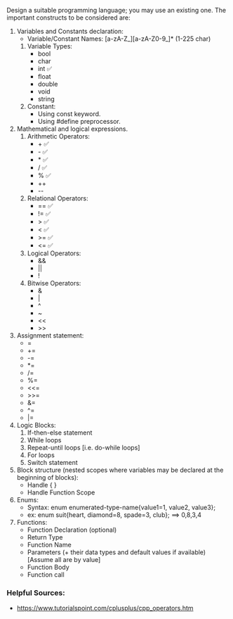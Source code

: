 Design a suitable programming language; you may use an existing one. The important constructs to be considered are:
1. Variables and Constants declaration:
	* Variable/Constant Names: [a-zA-Z_][a-zA-Z0-9_]* (1-225 char)
    1. Variable Types:
		* bool
		* char
		* int ✅
		* float
		* double
		* void
		* string
	2. Constant:
		* Using const keyword.
		* Using #define preprocessor.
2. Mathematical and logical expressions.
    1. Arithmetic Operators:
		* \+ ✅
		* \- ✅
		* \* ✅
		* / ✅
		* % ✅
		* ++
		* --
    2. Relational Operators:
		* == ✅
		* != ✅
		* \> ✅
		* < ✅
		* \>= ✅
		* <= ✅
    3. Logical Operators:
		* &&
		* ||
		* !
    4. Bitwise Operators:
		* &
		* |
		* ^
		* ~
		* <<
		* \>>
3. Assignment statement:
	* =
	* +=
	* -=
	* *=
	* /=
	* %=
	* <<=
	* \>>=
	* &=
	* ^=
	* |=
4. Logic Blocks:
	1. If-then-else statement
	2. While loops
	3. Repeat-until loops [i.e. do-while loops]
	4. For loops
	5. Switch statement
5. Block structure (nested scopes where variables may be
declared at the beginning of blocks):
	* Handle { }
	* Handle Function Scope
6. Enums:
	* Syntax: enum enumerated-type-name{value1=1, value2, value3};
	* ex: enum suit{heart, diamond=8, spade=3, club}; ==> 0,8,3,4
7. Functions:
	* Function Declaration (optional)
	* Return Type
	* Function Name
	* Parameters (+ their data types and default values if available) [Assume all are by value]
	* Function Body
	* Function call
### Helpful Sources:
* https://www.tutorialspoint.com/cplusplus/cpp_operators.htm
